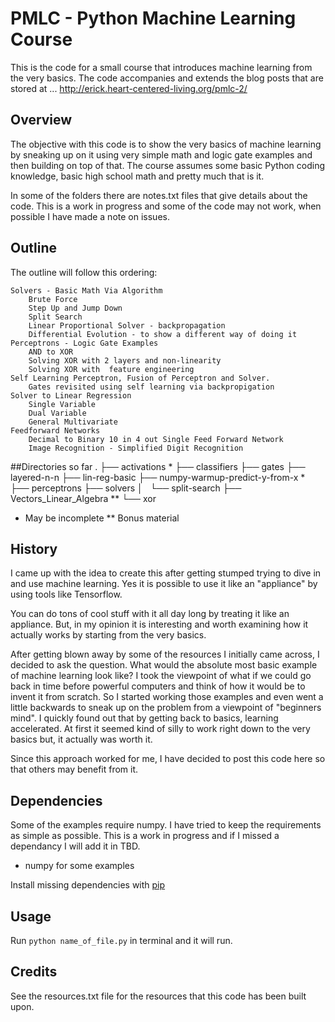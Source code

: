 # PMLC - Python Machine Learning Course
This is the code for a small course that introduces machine learning from the very basics.
The code accompanies and extends the blog posts that are stored at ...
http://erick.heart-centered-living.org/pmlc-2/

## Overview

The objective with this code is to show the very basics of machine learning by sneaking up on it using very simple math
and logic gate examples and then building on top of that. The course assumes some basic Python coding knowledge, basic
high school math and pretty much that is it. 

In some of the folders there are notes.txt files that give details about the code. This is a work in progress and some
of the code may not work, when possible I have made a note on issues.

## Outline


The outline will follow this ordering:

    Solvers - Basic Math Via Algorithm
        Brute Force
        Step Up and Jump Down
        Split Search
        Linear Proportional Solver - backpropagation
        Differential Evolution - to show a different way of doing it
    Perceptrons - Logic Gate Examples
        AND to XOR
        Solving XOR with 2 layers and non-linearity
        Solving XOR with  feature engineering
    Self Learning Perceptron, Fusion of Perceptron and Solver.
        Gates revisited using self learning via backpropigation
    Solver to Linear Regression
        Single Variable
        Dual Variable
        General Multivariate
    Feedforward Networks
        Decimal to Binary 10 in 4 out Single Feed Forward Network
        Image Recognition - Simplified Digit Recognition

##Directories so far
.
├── activations *
├── classifiers 
├── gates
├── layered-n-n
├── lin-reg-basic
├── numpy-warmup-predict-y-from-x *
├── perceptrons
├── solvers
│   └── split-search
├── Vectors_Linear_Algebra **
└── xor

* May be incomplete
** Bonus material




## History

I came up with the idea to create this after getting stumped trying to dive in and use machine learning. Yes it is
possible to use it like an "appliance" by using tools like Tensorflow. 

You can do tons of cool stuff with it all day long by treating it like an appliance. 
But, in my opinion it is interesting and worth examining how it actually works by starting from the very basics.

After getting blown away by some of the resources I initially came across,
I decided to ask the question. What would the absolute most basic example of machine learning look like? I took the 
viewpoint of what if we could go back in time before powerful computers and think of how it would be to invent it from
scratch. So I started working those examples and even went a little backwards to sneak up on the problem from a viewpoint
of "beginners mind". I quickly found out that by getting back to basics, learning accelerated. At first it seemed kind
of silly to work right down to the very basics but, it actually was worth it.

Since this approach worked for me, I have decided to post this code here so that others may benefit from it.

## Dependencies
Some of the examples require numpy. I have tried to keep the requirements as simple as possible. This is a work
in progress and if I missed a dependancy I will add it in TBD.

* numpy for some examples

Install missing dependencies with [pip](https://pip.pypa.io/en/stable/)

## Usage

Run `python name_of_file.py` in terminal and it will run.

## Credits

See the resources.txt file for the resources that this code has been built upon.
